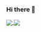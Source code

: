 ### Hi there 👋

<!--
**GuilhermeFDiniz/GuilhermeFDiniz** is a ✨ _special_ ✨ repository because its `README.md` (this file) appears on your GitHub profile.

Here are some ideas to get you started:

- 🔭 I’m currently working on ...
- 🌱 I’m currently learning ...
- 👯 I’m looking to collaborate on ...
- 🤔 I’m looking for help with ...
- 💬 Ask me about ...
- 📫 How to reach me: ...
- 😄 Pronouns: ...
- ⚡ Fun fact: ...
-->
<a href="https://github.com/GuilhermeFDiniz">
  <img align="center" src="https://github-readme-stats.vercel.app/api/top-langs/?username=GuilhermeFDiniz&layout=compact&langs_count=8&theme=highcontrast" />
</a>
<a href="https://github.com/GuilhermeFDiniz">
  <img align="center" src="https://github-readme-stats.vercel.app/api?username=GuilhermeFDiniz&show_icons=true&theme=highcontrast" />
</a>
